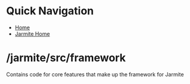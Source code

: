# Quick Navigation
- [Home](/)
- [Jarmite Home](/jarmite/)

# /jarmite/src/framework
Contains code for core features that make up the framework for Jarmite